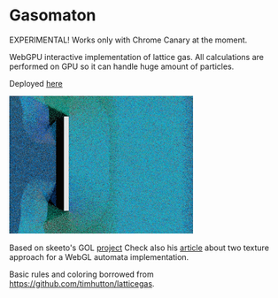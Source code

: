 # Gasomaton

EXPERIMENTAL! Works only with Chrome Canary at the moment.

WebGPU interactive implementation of lattice gas.
All calculations are performed on GPU so it can handle huge
amount of particles.

Deployed [here](https://www.golova.dev/automata/gasomatonGPU)

![](images/preview.gif)

Based on skeeto's GOL [project](https://github.com/skeeto/webgl-game-of-life)
Check also his [article](https://nullprogram.com/blog/2014/06/10/) about two
texture approach for a WebGL automata implementation.

Basic rules and coloring borrowed from https://github.com/timhutton/latticegas.
